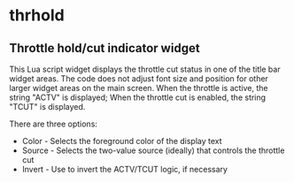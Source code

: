 # thrhold
## Throttle hold/cut indicator widget
This Lua script widget displays the throttle cut status in one of the title bar widget areas. The code does not adjust font size and position for other larger widget areas on the main screen. 
When the throttle is active, the string "ACTV" is displayed; When the throttle cut is enabled, the string "TCUT" is displayed.

There are three options:
- Color - Selects the foreground color of the display text
- Source - Selects the two-value source (ideally) that controls the throttle cut
- Invert - Use to invert the ACTV/TCUT logic, if necessary
